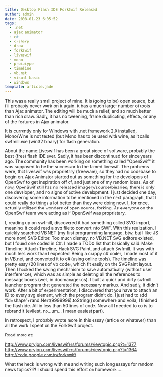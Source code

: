 ```yaml
---
title: Desktop Flash IDE ForkSwif Released
author: admin
date: 2008-01-23 6:05:52
tags: 
  - .net
  - ajax animator
  - c#
  - c-sharp
  - draw
  - forkswif
  - liveswif
  - mono
  - prototype
  - timeline
  - vb.net
  - visual basic
  - windows
template: article.jade
---
```


This was a really small project of mine. It is (going to be) open source, but I’ll probably never work on it again. It has a much larger number of tools than Ajax animator. The editing will be much a relief, and so much better than rich draw. Sadly, it has no tweening, frame duplicating, effects, or any of the features in Ajax animator.

It is currently only for Windows with .net framework 2.0 installed, Mono/Wine is not tested (but Mono has to be used with wine, as it calls swfmill.exe (win32 binary) for flash generation.

About the name:Liveswif has been a great piece of software, probably the best (free) flash IDE ever. Sadly, it has been discontinued for since years ago. The community has been working on something called "OpenSwif" it was supposed to be the successor to the famed liveswif. The problems were, that liveswif was proprietary (freeware), so they had no codebase to begin on. Ajax Animator started out as something for the developers of OpenSwif to get inspiration off of, and just one of my random ideas. As of now, OpenSwif still has no released imagery/source/binaries; there is only one developer, and no signs of active development. I just decided one day, discovering some information to be mentioned in the next paragraph, that I could really do things a lot better than they were doing now. I, for once, actually utilized the wonders of open source, forking. As everyone on the OpenSwif team were acting as if OpenSwif was proprietary.

I, reading up on swfmill, discovered it had something called SVG import, meaning, it could read a svg file to convert into SWF. With this realization, I quickly searched VB.NET (my first programming language, btw, but I like JS more now) SVG Editor. Too much dismay, no VB.NET SVG editors existed, but I found one coded in C#. I made a TODO list that basically said: Make Timeline, Attach Timeline, Hack SVG Paint, and attach Swfmill. It was with much less work than I expected. Being a crappy c# coder, I made most of it in VB.net, and converted it to c# (using online tools). The timeline was pretty easy (20 lines of vb code), which fit easily on the SVGPaint layout. Then I hacked the saving mechanism to save automatically (without user interference), which was as simple as deleting all the references to message boxes (well, in docmanager.cs). I built a quick and dirty swfmill launcher program that generated the necessary markup. And sadly, it didn’t work. After a bit of experimentation, I discovered that you have to attach an ID to every svg element, which the program didn’t do. I just had to add “id=shape”+rand.Next(9999999).toString() somewhere and voila, I finished the flash ide. All in less than 50 lines of code. Now all I needed to do is to rebrand it (evilest, no…um… I mean easiest part).

In retrospect, I probably wrote more in this essay (article or whatever) than all the work I spent on the ForkSwif project.

Read more at:

http://www.pryjon.com/liveswifers/forums/viewtopic.php?t=1377
http://www.pryjon.com/liveswifers/forums/viewtopic.php?t=1364
http://code.google.com/p/forkswif/

What the heck is wrong with me and writing such long essays for random news topics?!?! I should spend this effort on homework.....
